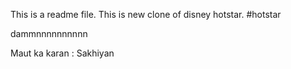 This is a readme file.
This is new clone of disney hotstar.
#hotstar


dammnnnnnnnnnn

Maut ka karan : Sakhiyan
